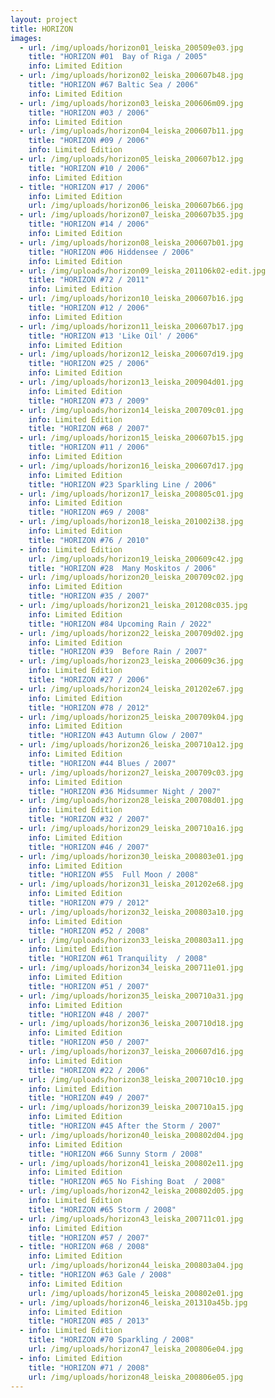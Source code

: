 ```yaml
---
layout: project
title: HORIZON
images:
  - url: /img/uploads/horizon01_leiska_200509e03.jpg
    title: "HORIZON #01  Bay of Riga / 2005"
    info: Limited Edition
  - url: /img/uploads/horizon02_leiska_200607b48.jpg
    title: "HORIZON #67 Baltic Sea / 2006"
    info: Limited Edition
  - url: /img/uploads/horizon03_leiska_200606m09.jpg
    title: "HORIZON #03 / 2006"
    info: Limited Edition
  - url: /img/uploads/horizon04_leiska_200607b11.jpg
    title: "HORIZON #09 / 2006"
    info: Limited Edition
  - url: /img/uploads/horizon05_leiska_200607b12.jpg
    title: "HORIZON #10 / 2006"
    info: Limited Edition
  - title: "HORIZON #17 / 2006"
    info: Limited Edition
    url: /img/uploads/horizon06_leiska_200607b66.jpg
  - url: /img/uploads/horizon07_leiska_200607b35.jpg
    title: "HORIZON #14 / 2006"
    info: Limited Edition
  - url: /img/uploads/horizon08_leiska_200607b01.jpg
    title: "HORIZON #06 Hiddensee / 2006"
    info: Limited Edition
  - url: /img/uploads/horizon09_leiska_201106k02-edit.jpg
    title: "HORIZON #72 / 2011"
    info: Limited Edition
  - url: /img/uploads/horizon10_leiska_200607b16.jpg
    title: "HORIZON #12 / 2006"
    info: Limited Edition
  - url: /img/uploads/horizon11_leiska_200607b17.jpg
    title: "HORIZON #13 'Like Oil' / 2006"
    info: Limited Edition
  - url: /img/uploads/horizon12_leiska_200607d19.jpg
    title: "HORIZON #25 / 2006"
    info: Limited Edition
  - url: /img/uploads/horizon13_leiska_200904d01.jpg
    info: Limited Edition
    title: "HORIZON #73 / 2009"
  - url: /img/uploads/horizon14_leiska_200709c01.jpg
    info: Limited Edition
    title: "HORIZON #68 / 2007"
  - url: /img/uploads/horizon15_leiska_200607b15.jpg
    title: "HORIZON #11 / 2006"
    info: Limited Edition
  - url: /img/uploads/horizon16_leiska_200607d17.jpg
    info: Limited Edition
    title: "HORIZON #23 Sparkling Line / 2006"
  - url: /img/uploads/horizon17_leiska_200805c01.jpg
    info: Limited Edition
    title: "HORIZON #69 / 2008"
  - url: /img/uploads/horizon18_leiska_201002i38.jpg
    info: Limited Edition
    title: "HORIZON #76 / 2010"
  - info: Limited Edition
    url: /img/uploads/horizon19_leiska_200609c42.jpg
    title: "HORIZON #28  Many Moskitos / 2006"
  - url: /img/uploads/horizon20_leiska_200709c02.jpg
    info: Limited Edition
    title: "HORIZON #35 / 2007"
  - url: /img/uploads/horizon21_leiska_201208c035.jpg
    info: Limited Edition
    title: "HORIZON #84 Upcoming Rain / 2022"
  - url: /img/uploads/horizon22_leiska_200709d02.jpg
    info: Limited Edition
    title: "HORIZON #39  Before Rain / 2007"
  - url: /img/uploads/horizon23_leiska_200609c36.jpg
    info: Limited Edition
    title: "HORIZON #27 / 2006"
  - url: /img/uploads/horizon24_leiska_201202e67.jpg
    info: Limited Edition
    title: "HORIZON #78 / 2012"
  - url: /img/uploads/horizon25_leiska_200709k04.jpg
    info: Limited Edition
    title: "HORIZON #43 Autumn Glow / 2007"
  - url: /img/uploads/horizon26_leiska_200710a12.jpg
    info: Limited Edition
    title: "HORIZON #44 Blues / 2007"
  - url: /img/uploads/horizon27_leiska_200709c03.jpg
    info: Limited Edition
    title: "HORIZON #36 Midsummer Night / 2007"
  - url: /img/uploads/horizon28_leiska_200708d01.jpg
    info: Limited Edition
    title: "HORIZON #32 / 2007"
  - url: /img/uploads/horizon29_leiska_200710a16.jpg
    info: Limited Edition
    title: "HORIZON #46 / 2007"
  - url: /img/uploads/horizon30_leiska_200803e01.jpg
    info: Limited Edition
    title: "HORIZON #55  Full Moon / 2008"
  - url: /img/uploads/horizon31_leiska_201202e68.jpg
    info: Limited Edition
    title: "HORIZON #79 / 2012"
  - url: /img/uploads/horizon32_leiska_200803a10.jpg
    info: Limited Edition
    title: "HORIZON #52 / 2008"
  - url: /img/uploads/horizon33_leiska_200803a11.jpg
    info: Limited Edition
    title: "HORIZON #61 Tranquility  / 2008"
  - url: /img/uploads/horizon34_leiska_200711e01.jpg
    info: Limited Edition
    title: "HORIZON #51 / 2007"
  - url: /img/uploads/horizon35_leiska_200710a31.jpg
    info: Limited Edition
    title: "HORIZON #48 / 2007"
  - url: /img/uploads/horizon36_leiska_200710d18.jpg
    info: Limited Edition
    title: "HORIZON #50 / 2007"
  - url: /img/uploads/horizon37_leiska_200607d16.jpg
    info: Limited Edition
    title: "HORIZON #22 / 2006"
  - url: /img/uploads/horizon38_leiska_200710c10.jpg
    info: Limited Edition
    title: "HORIZON #49 / 2007"
  - url: /img/uploads/horizon39_leiska_200710a15.jpg
    info: Limited Edition
    title: "HORIZON #45 After the Storm / 2007"
  - url: /img/uploads/horizon40_leiska_200802d04.jpg
    info: Limited Edition
    title: "HORIZON #66 Sunny Storm / 2008"
  - url: /img/uploads/horizon41_leiska_200802e11.jpg
    info: Limited Edition
    title: "HORIZON #65 No Fishing Boat  / 2008"
  - url: /img/uploads/horizon42_leiska_200802d05.jpg
    info: Limited Edition
    title: "HORIZON #65 Storm / 2008"
  - url: /img/uploads/horizon43_leiska_200711c01.jpg
    info: Limited Edition
    title: "HORIZON #57 / 2007"
  - title: "HORIZON #68 / 2008"
    info: Limited Edition
    url: /img/uploads/horizon44_leiska_200803a04.jpg
  - title: "HORIZON #63 Gale / 2008"
    info: Limited Edition
    url: /img/uploads/horizon45_leiska_200802e01.jpg
  - url: /img/uploads/horizon46_leiska_201310a45b.jpg
    info: Limited Edition
    title: "HORIZON #85 / 2013"
  - info: Limited Edition
    title: "HORIZON #70 Sparkling / 2008"
    url: /img/uploads/horizon47_leiska_200806e04.jpg
  - info: Limited Edition
    title: "HORIZON #71 / 2008"
    url: /img/uploads/horizon48_leiska_200806e05.jpg
---
```

